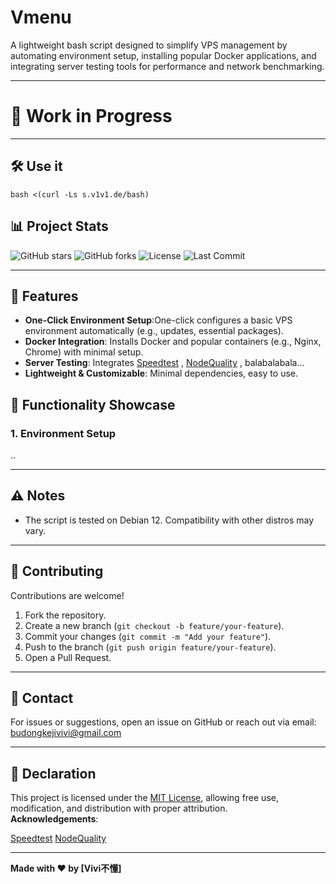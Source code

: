 # Vmenu
A lightweight bash script designed to simplify VPS management by automating environment setup, installing popular Docker applications, and integrating server testing tools for performance and network benchmarking.

---
# 🚧 Work in Progress

---

##  🛠️ Use it

```
bash <(curl -Ls s.v1v1.de/bash)
```

## 📊 Project Stats
 ![GitHub stars](https://img.shields.io/github/stars/vivibudong/Vmenu?style=social)     ![GitHub forks](https://img.shields.io/github/forks/vivibudong/Vmenu?style=social)     ![License](https://img.shields.io/github/license/vivibudong/Vmenu)    ![Last Commit](https://img.shields.io/github/last-commit/vivibudong/Vmenu) 

---

## 🚀 Features
- **One-Click Environment Setup**:One-click configures a basic VPS environment automatically (e.g., updates, essential packages).  
- **Docker Integration**: Installs Docker and popular containers (e.g., Nginx, Chrome) with minimal setup.  
- **Server Testing**: Integrates [Speedtest](https://github.com/sivel/speedtest-cli) , [NodeQuality](https://github.com/LloydAsp/NodeQuality) , balabalabala...
- **Lightweight & Customizable**: Minimal dependencies, easy to use.



## 📸 Functionality Showcase

### 1. Environment Setup
..

---

## ⚠️ Notes
- The script is tested on Debian 12. Compatibility with other distros may vary.  

---

## 🤝 Contributing
Contributions are welcome!  
1. Fork the repository.  
2. Create a new branch (`git checkout -b feature/your-feature`).  
3. Commit your changes (`git commit -m "Add your feature"`).  
4. Push to the branch (`git push origin feature/your-feature`).  
5. Open a Pull Request.

---

## 📧 Contact
For issues or suggestions, open an issue on GitHub or reach out via email: budongkejivivi@gmail.com

---


## 📜 Declaration
This project is licensed under the [MIT License](LICENSE), allowing free use, modification, and distribution with proper attribution.  
**Acknowledgements**:  

 [Speedtest](https://github.com/sivel/speedtest-cli) 
 [NodeQuality](https://github.com/LloydAsp/NodeQuality) 

---

**Made with ❤️ by [Vivi不懂]**
